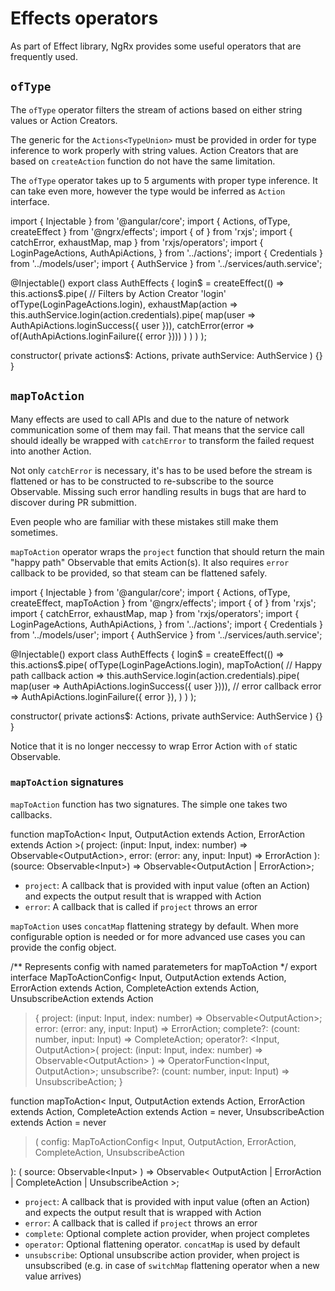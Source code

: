 # Effects operators

As part of Effect library, NgRx provides some useful operators that are frequently
used. 


## `ofType`

The `ofType` operator filters the stream of actions based on either string
values or Action Creators.

The generic for the `Actions<TypeUnion>` must be provided in order for type 
inference to work properly with string values. Action Creators that are based on
`createAction` function do not have the same limitation.

The `ofType` operator takes up to 5 arguments with proper type inference. It can
take even more, however the type would be inferred as `Action` interface.

<code-example header="auth.effects.ts">
import { Injectable } from '@angular/core';
import { Actions, ofType, createEffect } from '@ngrx/effects';
import { of } from 'rxjs';
import { catchError, exhaustMap, map } from 'rxjs/operators';
import {
  LoginPageActions,
  AuthApiActions,
} from '../actions';
import { Credentials } from '../models/user';
import { AuthService } from '../services/auth.service';

@Injectable()
export class AuthEffects {
  login$ = createEffect(() =>
    this.actions$.pipe(
      // Filters by Action Creator 'login'
      ofType(LoginPageActions.login),
      exhaustMap(action =>
        this.authService.login(action.credentials).pipe(
          map(user => AuthApiActions.loginSuccess({ user })),
          catchError(error => of(AuthApiActions.loginFailure({ error })))
        )
      )
    )
  );

  constructor(
    private actions$: Actions,
    private authService: AuthService
  ) {}
}
</code-example>

## `mapToAction`

Many effects are used to call APIs and due to the nature of network communication 
some of them may fail. That means that the service call should ideally be wrapped
with `catchError` to transform the failed request into another Action.

Not only `catchError` is necessary, it's has to be used before the stream is 
flattened or has to be constructed to re-subscribe to the source Observable.
Missing such error handling results in bugs that are hard to discover during PR 
submittion.

Even people who are familiar with these mistakes still make them sometimes.

`mapToAction` operator wraps the `project` function that should return the main
"happy path" Observable that emits Action(s). It also requires `error` callback
to be provided, so that steam can be flattened safely.

<code-example header="auth.effects.ts">
import { Injectable } from '@angular/core';
import { Actions, ofType, createEffect, mapToAction } from '@ngrx/effects';
import { of } from 'rxjs';
import { catchError, exhaustMap, map } from 'rxjs/operators';
import {
  LoginPageActions,
  AuthApiActions,
} from '../actions';
import { Credentials } from '../models/user';
import { AuthService } from '../services/auth.service';

@Injectable()
export class AuthEffects {
  login$ = createEffect(() =>
    this.actions$.pipe(
      ofType(LoginPageActions.login),
      mapToAction(
        // Happy path callback
        action => this.authService.login(action.credentials).pipe(
            map(user => AuthApiActions.loginSuccess({ user }))),
        // error callback
        error => AuthApiActions.loginFailure({ error }),
      )
    )
  );

  constructor(
    private actions$: Actions,
    private authService: AuthService
  ) {}
}
</code-example>

Notice that it is no longer neccessy to wrap Error Action with `of` static 
Observable.

### `mapToAction` signatures
`mapToAction` function has two signatures. The simple one takes two callbacks.

<code-example header="mapToAction with two callbacks">
function mapToAction<
  Input,
  OutputAction extends Action,
  ErrorAction extends Action
>(
  project: (input: Input, index: number) => Observable&#60;OutputAction&#62;,
  error: (error: any, input: Input) => ErrorAction
): (source: Observable&#60;Input&#62;) => Observable&#60;OutputAction | ErrorAction&#62;;
</code-example>

- `project`: A callback that is provided with input value (often an Action) and 
expects the output result that is wrapped with Action
- `error`: A callback that is called if `project` throws an error

`mapToAction` uses `concatMap` flattening strategy by default. When more 
configurable option is needed or for more advanced use cases you can provide 
the config object.

<code-example header="mapToAction with config">

/** Represents config with named paratemeters for mapToAction */
export interface MapToActionConfig<
  Input,
  OutputAction extends Action,
  ErrorAction extends Action,
  CompleteAction extends Action,
  UnsubscribeAction extends Action
> {
  project: (input: Input, index: number) => Observable&#60;OutputAction&#62;;
  error: (error: any, input: Input) => ErrorAction;
  complete?: (count: number, input: Input) => CompleteAction;
  operator?: &#60;Input, OutputAction&#62;(
    project: (input: Input, index: number) => Observable&#60;OutputAction&#62;
  ) => OperatorFunction&#60;Input, OutputAction&#62;;
  unsubscribe?: (count: number, input: Input) => UnsubscribeAction;
}

function mapToAction<
  Input,
  OutputAction extends Action,
  ErrorAction extends Action,
  CompleteAction extends Action = never,
  UnsubscribeAction extends Action = never
>(
  config: MapToActionConfig<
    Input,
    OutputAction,
    ErrorAction,
    CompleteAction,
    UnsubscribeAction
  >
): (
  source: Observable&#60;Input&#62;
) => Observable&#60;
  OutputAction | ErrorAction | CompleteAction | UnsubscribeAction
&#62;;
</code-example>

- `project`: A callback that is provided with input value (often an Action) and 
expects the output result that is wrapped with Action
- `error`: A callback that is called if `project` throws an error
- `complete`: Optional complete action provider, when project completes
- `operator`: Optional flattening operator. `concatMap` is used by default
- `unsubscribe`: Optional unsubscribe action provider, when project is unsubscribed 
(e.g. in case of `switchMap` flattening operator when a new value arrives)

